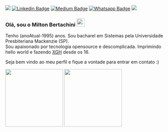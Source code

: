 ![](https://visitor-badge.glitch.me/badge?page_id=miltonhit)
[![Linkedin Badge](https://img.shields.io/badge/-LinkedIn-0e76a8?style=flat-square&logo=Linkedin&logoColor=white)](https://www.linkedin.com/in/1000ton)
[![Medium Badge](https://img.shields.io/badge/medium-%2312100E.svg?&style=for-square&logo=medium&logoColor=white)](https://www.linkedin.com/in/1000ton)
[![Whatsapp Badge](https://img.shields.io/badge/WhatsApp-25D366?style=for-the-square&logo=whatsapp&logoColor=white)](https://whatsa.me/5511987702333/?t=Ol%C3%A1,%20achei%20o%20seu%20perfil%20no%20GitHub%20:)
![](https://img.shields.io/endpoint?color=green&logo=google-play&logoColor=green&url=https%3A%2F%2Fplayshields.herokuapp.com%2Fplay%3Fi%3Dcom.br.hub.liveness.demonstration%26l%3DHubia%2520Liveness%26m%3D%24version)

### Olá, sou o Milton Bertachini <img src="https://media.giphy.com/media/hvRJCLFzcasrR4ia7z/giphy.gif" width="25px">

Tenho (anoAtual-1995) anos. Sou bacharel em Sistemas pela Universidade Presbiteriana Mackenzie (SP).<br>
Sou apaixonado por tecnologia opensource e descomplicada. Imprimindo hello world e fazendo <a href="https://gohorseprocess.com.br/extreme-go-horse-xgh/">XGH</a> desde os 16.

Seja bem vindo ao meu perfil e fique a vontade para entrar em contato :)

<p>
  <img height="180em" src="https://github-readme-stats.vercel.app/api?username=miltonhit&show_icons=true&hide_border=true&&count_private=true&include_all_commits=true" />
  <img height="180em" src="https://github-readme-stats.vercel.app/api/top-langs/?username=miltonhit&exclude_repo=KNN-Image-Classification&show_icons=true&hide_border=true&layout=compact&langs_count=8"/>
</p>
